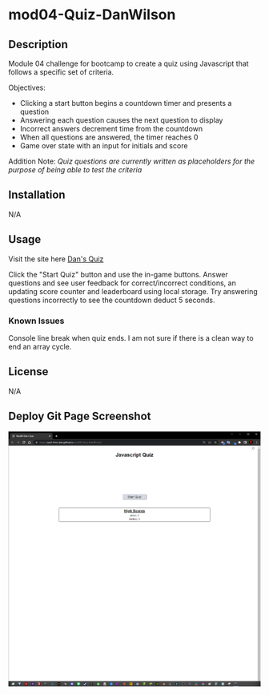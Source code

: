 # mod04-Quiz-DanWilson

## Description
Module 04 challenge for bootcamp to create a quiz using Javascript that follows a specific set of criteria.

Objectives:

- Clicking a start button begins a countdown timer and presents a question
- Answering each question causes the next question to display
- Incorrect answers decrement time from the countdown
- When all questions are answered, the timer reaches 0
- Game over state with an input for initials and score

Addition Note: *Quiz questions are currently written as placeholders for the purpose of being able to test the criteria*

## Installation

N/A

## Usage

Visit the site here [Dan's Quiz](https://part-time-dan.github.io/mod04-Quiz-DanWilson/)

Click the "Start Quiz" button and use the in-game buttons. Answer questions and see user feedback for correct/incorrect conditions, an updating score counter and leaderboard using local storage. Try answering questions incorrectly to see the countdown deduct 5 seconds.


### Known Issues

Console line break when quiz ends. I am not sure if there is a clean way to end an array cycle.


## License

N/A

## Deploy Git Page Screenshot

![Image of deployed quiz](./assets/deployscreencap.PNG)